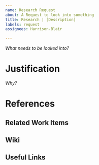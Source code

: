 ```yaml
---
name: Research Request
about: A Request to look into something
title: Research | [Description]
labels: request
assignees: Harrison-Blair

---
```


*What needs to be looked into?*

# Justification
*Why?*

# References
## Related Work Items

## Wiki

## Useful Links
